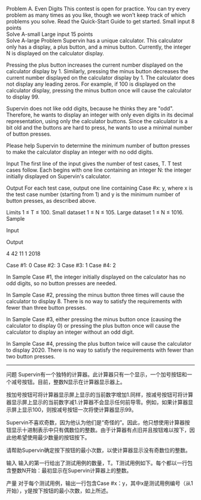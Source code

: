 Problem A. Even Digits
This contest is open for practice. You can try every problem as many times as you like, though we won't keep track of which problems you solve. Read the Quick-Start Guide to get started.
Small input
8 points    
Solve A-small
Large input
15 points   
Solve A-large
Problem
Supervin has a unique calculator. This calculator only has a display, a plus button, and a minus button. Currently, the integer N is displayed on the calculator display.

Pressing the plus button increases the current number displayed on the calculator display by 1. Similarly, pressing the minus button decreases the current number displayed on the calculator display by 1. The calculator does not display any leading zeros. For example, if 100 is displayed on the calculator display, pressing the minus button once will cause the calculator to display 99.

Supervin does not like odd digits, because he thinks they are "odd". Therefore, he wants to display an integer with only even digits in its decimal representation, using only the calculator buttons. Since the calculator is a bit old and the buttons are hard to press, he wants to use a minimal number of button presses.

Please help Supervin to determine the minimum number of button presses to make the calculator display an integer with no odd digits.

Input
The first line of the input gives the number of test cases, T. T test cases follow. Each begins with one line containing an integer N: the integer initially displayed on Supervin's calculator.

Output
For each test case, output one line containing Case #x: y, where x is the test case number (starting from 1) and y is the minimum number of button presses, as described above.

Limits
1 ≤ T ≤ 100.
Small dataset
1 ≤ N ≤ 105.
Large dataset
1 ≤ N ≤ 1016.
Sample

Input 
    
Output 
 
4
42
11
1
2018

Case #1: 0
Case #2: 3
Case #3: 1
Case #4: 2

In Sample Case #1, the integer initially displayed on the calculator has no odd digits, so no button presses are needed.

In Sample Case #2, pressing the minus button three times will cause the calculator to display 8. There is no way to satisfy the requirements with fewer than three button presses.

In Sample Case #3, either pressing the minus button once (causing the calculator to display 0) or pressing the plus button once will cause the calculator to display an integer without an odd digit.

In Sample Case #4, pressing the plus button twice will cause the calculator to display 2020. There is no way to satisfy the requirements with fewer than two button presses.



----



问题
Supervin有一个独特的计算器。此计算器只有一个显示，一个加号按钮和一个减号按钮。目前，整数N显示在计算器显示器上。

按加号按钮可将计算器显示屏上显示的当前数字增加1.同样，按减号按钮可将计算器显示屏上显示的当前数字减1.计算器不会显示任何前导零。例如，如果计算器显示屏上显示100，则按减号按钮一次将使计算器显示99。

Supervin不喜欢奇数，因为他认为他们是“奇怪的”。因此，他只想使用计算器按钮显示十进制表示中只有偶数位的整数。由于计算器有点旧并且按钮难以按下，因此他希望使用最少数量的按钮按下。

请帮助Supervin确定按下按钮的最小次数，以使计算器显示没有奇数位的整数。

输入
输入的第一行给出了测试用例的数量，T。T测试用例如下。每个都以一行包含整数N开始：最初显示在Supervin计算器上的整数。

产量
对于每个测试用例，输出一行包含Case #x：y，其中x是测试用例编号（从1开始），y是按下按钮的最小次数，如上所述。


